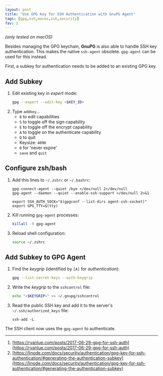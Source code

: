 ```yaml
---
layout: post
title: "Use GPG Key for SSH Authentication with GnuPG Agent"
tags: [gpg,ssh,macos,zsh,security]
fav: 1
---
```


*(only tested on macOS)*

Besides managing the GPG keychain, **GnuPG** is also able to handle SSH key authentication. This makes the native `ssh-agent` obsolete. `gpg-agent` can be used for this instead.

First, a subkey for authentication needs to be added to an existing GPG key.

## Add Subkey
1. Edit existing key in *expert* mode:
   ```bash
   gpg --expert --edit-key <$KEY_ID>
   ```
2. Type `addkey`...
   - `8`  to edit capabilities
   - `S` to toggle off the sign capability
   - `E` to toggle off the encrypt capability
   - `A` to toggle on the authenticate capability
   - `Q` to quit
   - Keysize: `4096`
   - `0` for 'never expire'
   - `save` and `quit`

## Configure zsh/bash
1. Add this lines to `~/.zshrc` or `~/.bashrc`:
   ```
   gpg-connect-agent --quiet /bye >/dev/null 2>/dev/null
   gpg-agent --daemon --quiet --enable-ssh-support >/dev/null 2>&1

   export SSH_AUTH_SOCK="$(gpgconf --list-dirs agent-ssh-socket)"
   export GPG_TTY=$(tty)
   ```
2. Kill running `gpg-agent` processes:
   ```bash
   killall -9 gpg-agent
   ```
3. Reload shell configuration:
   ```bash
   source ~/.zshrc
   ```

## Add Subkey to GPG Agent
1. Find the *keygrip* (identified by `[A]` for *authentication*):
   ```bash
   gpg --list-secret-keys --with-keygrip
   ```
2. Write the *keygrip* to the `sshcontrol` file:
   ```bash
   echo "<$KEYGRIP>" >> ~/.gnupg/sshcontrol
   ```
3. Read the public SSH key and add it to the server's `~/.ssh/authorized_keys` file:
   ```
   ssh-add -L
   ```

The SSH client now uses the `gpg-agent` to authenticate.

---
1. [https://ryanlue.com/posts/2017-06-29-gpg-for-ssh-auth](https://ryanlue.com/posts/2017-06-29-gpg-for-ssh-auth)
2. [https://linode.com/docs/security/authentication/gpg-key-for-ssh-authentication/#generating-the-authentication-subkey](https://linode.com/docs/security/authentication/gpg-key-for-ssh-authentication/#generating-the-authentication-subkey)
